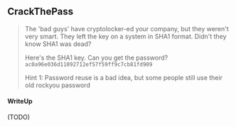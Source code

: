 ## CrackThePass

> The 'bad guys' have cryptolocker-ed your company, but they weren't very smart. They left the key on a system in SHA1 format. Didn't they know SHA1 was dead?
> 
> Here's the SHA1 key. Can you get the password? <br>
> `ac0a96e036d11092712ef57f59ff9c7cb81fd909`
>
> Hint 1: Password reuse is a bad idea, but some people still use their old rockyou password

#### WriteUp

(TODO)
